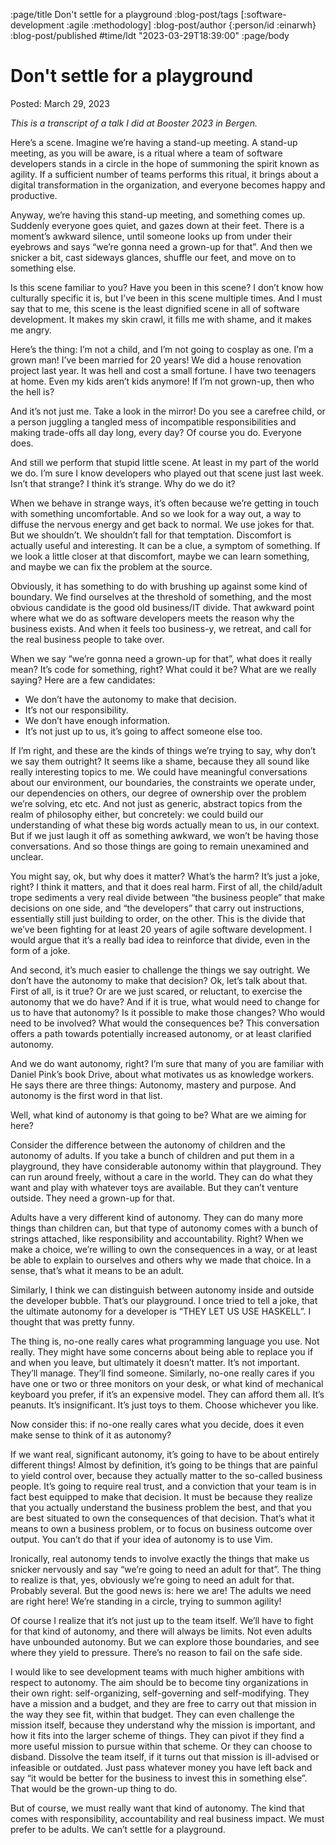 :page/title Don't settle for a playground
:blog-post/tags [:software-development :agile :methodology]
:blog-post/author {:person/id :einarwh}
:blog-post/published #time/ldt "2023-03-29T18:39:00"
:page/body

# Don't settle for a playground

Posted: March 29, 2023

_This is a transcript of a talk I did at Booster 2023 in Bergen._

Here’s a scene. Imagine we’re having a stand-up meeting. A stand-up meeting, as you will be aware, is a ritual where a team of software developers stands in a circle in the hope of summoning the spirit known as agility. If a sufficient number of teams performs this ritual, it brings about a digital transformation in the organization, and everyone becomes happy and productive.

Anyway, we’re having this stand-up meeting, and something comes up. Suddenly everyone goes quiet, and gazes down at their feet. There is a moment’s awkward silence, until someone looks up from under their eyebrows and says “we’re gonna need a grown-up for that”. And then we snicker a bit, cast sideways glances, shuffle our feet, and move on to something else.

Is this scene familiar to you? Have you been in this scene? I don’t know how culturally specific it is, but I’ve been in this scene multiple times. And I must say that to me, this scene is the least dignified scene in all of software development. It makes my skin crawl, it fills me with shame, and it makes me angry.

Here’s the thing: I’m not a child, and I’m not going to cosplay as one. I’m a grown man! I’ve been married for 20 years! We did a house renovation project last year. It was hell and cost a small fortune. I have two teenagers at home. Even my kids aren’t kids anymore! If I’m not grown-up, then who the hell is?

And it’s not just me. Take a look in the mirror! Do you see a carefree child, or a person juggling a tangled mess of incompatible responsibilities and making trade-offs all day long, every day? Of course you do. Everyone does.

And still we perform that stupid little scene. At least in my part of the world we do. I’m sure I know developers who played out that scene just last week. Isn’t that strange? I think it’s strange. Why do we do it?

When we behave in strange ways, it’s often because we’re getting in touch with something uncomfortable. And so we look for a way out, a way to diffuse the nervous energy and get back to normal. We use jokes for that. But we shouldn’t. We shouldn’t fall for that temptation. Discomfort is actually useful and interesting. It can be a clue, a symptom of something. If we look a little closer at that discomfort, maybe we can learn something, and maybe we can fix the problem at the source.

Obviously, it has something to do with brushing up against some kind of boundary. We find ourselves at the threshold of something, and the most obvious candidate is the good old business/IT divide. That awkward point where what we do as software developers meets the reason why the business exists. And when it feels too business-y, we retreat, and call for the real business people to take over.

When we say “we’re gonna need a grown-up for that”, what does it really mean? It’s code for something, right? What could it be? What are we really saying? Here are a few candidates:

* We don’t have the autonomy to make that decision.
* It’s not our responsibility.
* We don’t have enough information.
* It’s not just up to us, it’s going to affect someone else too.

If I’m right, and these are the kinds of things we’re trying to say, why don’t we say them outright? It seems like a shame, because they all sound like really interesting topics to me. We could have meaningful conversations about our environment, our boundaries, the constraints we operate under, our dependencies on others, our degree of ownership over the problem we’re solving, etc etc. And not just as generic, abstract topics from the realm of philosophy either, but concretely: we could build our understanding of what these big words actually mean to us, in our context. But if we just laugh it off as something awkward, we won’t be having those conversations. And so those things are going to remain unexamined and unclear.

You might say, ok, but why does it matter? What’s the harm? It’s just a joke, right? I think it matters, and that it does real harm. First of all, the child/adult trope sediments a very real divide between “the business people” that make decisions on one side, and “the developers” that carry out instructions, essentially still just building to order, on the other. This is the divide that we’ve been fighting for at least 20 years of agile software development. I would argue that it’s a really bad idea to reinforce that divide, even in the form of a joke.

And second, it’s much easier to challenge the things we say outright. We don’t have the autonomy to make that decision? Ok, let’s talk about that. First of all, is it true? Or are we just scared, or reluctant, to exercise the autonomy that we do have? And if it is true, what would need to change for us to have that autonomy? Is it possible to make those changes? Who would need to be involved? What would the consequences be? This conversation offers a path towards potentially increased autonomy, or at least clarified autonomy.

And we do want autonomy, right? I’m sure that many of you are familiar with Daniel Pink’s book Drive, about what motivates us as knowledge workers. He says there are three things: Autonomy, mastery and purpose. And autonomy is the first word in that list.

Well, what kind of autonomy is that going to be? What are we aiming for here?

Consider the difference between the autonomy of children and the autonomy of adults. If you take a bunch of children and put them in a playground, they have considerable autonomy within that playground. They can run around freely, without a care in the world. They can do what they want and play with whatever toys are available. But they can’t venture outside. They need a grown-up for that.

Adults have a very different kind of autonomy. They can do many more things than children can, but that type of autonomy comes with a bunch of strings attached, like responsibility and accountability. Right? When we make a choice, we’re willing to own the consequences in a way, or at least be able to explain to ourselves and others why we made that choice. In a sense, that’s what it means to be an adult.

Similarly, I think we can distinguish between autonomy inside and outside the developer bubble. That’s our playground. I once tried to tell a joke, that the ultimate autonomy for a developer is “THEY LET US USE HASKELL”. I thought that was pretty funny.

The thing is, no-one really cares what programming language you use. Not really. They might have some concerns about being able to replace you if and when you leave, but ultimately it doesn’t matter. It’s not important. They’ll manage. They’ll find someone. Similarly, no-one really cares if you have one or two or three monitors on your desk, or what kind of mechanical keyboard you prefer, if it’s an expensive model. They can afford them all. It’s peanuts. It’s insignificant. It’s just toys to them. Choose whichever you like.

Now consider this: if no-one really cares what you decide, does it even make sense to think of it as autonomy?

If we want real, significant autonomy, it’s going to have to be about entirely different things! Almost by definition, it’s going to be things that are painful to yield control over, because they actually matter to the so-called business people. It’s going to require real trust, and a conviction that your team is in fact best equipped to make that decision. It must be because they realize that you actually understand the business problem the best, and that you are best situated to own the consequences of that decision. That’s what it means to own a business problem, or to focus on business outcome over output. You can’t do that if your idea of autonomy is to use Vim.

Ironically, real autonomy tends to involve exactly the things that make us snicker nervously and say “we’re going to need an adult for that”. The thing to realize is that, yes, obviously we’re going to need an adult for that. Probably several. But the good news is: here we are! The adults we need are right here! We’re standing in a circle, trying to summon agility!

Of course I realize that it’s not just up to the team itself. We’ll have to fight for that kind of autonomy, and there will always be limits. Not even adults have unbounded autonomy. But we can explore those boundaries, and see where they yield to pressure. There’s no reason to fail on the safe side.

I would like to see development teams with much higher ambitions with respect to autonomy. The aim should be to become tiny organizations in their own right: self-organizing, self-governing and self-modifying. They have a mission and a budget, and they are free to carry out that mission in the way they see fit, within that budget. They can even challenge the mission itself, because they understand why the mission is important, and how it fits into the larger scheme of things. They can pivot if they find a more useful mission to pursue within that scheme. Or they can choose to disband. Dissolve the team itself, if it turns out that mission is ill-advised or infeasible or outdated. Just pass whatever money you have left back and say “it would be better for the business to invest this in something else”. That would be the grown-up thing to do.

But of course, we must really want that kind of autonomy. The kind that comes with responsibility, accountability and real business impact. We must prefer to be adults. We can’t settle for a playground.
